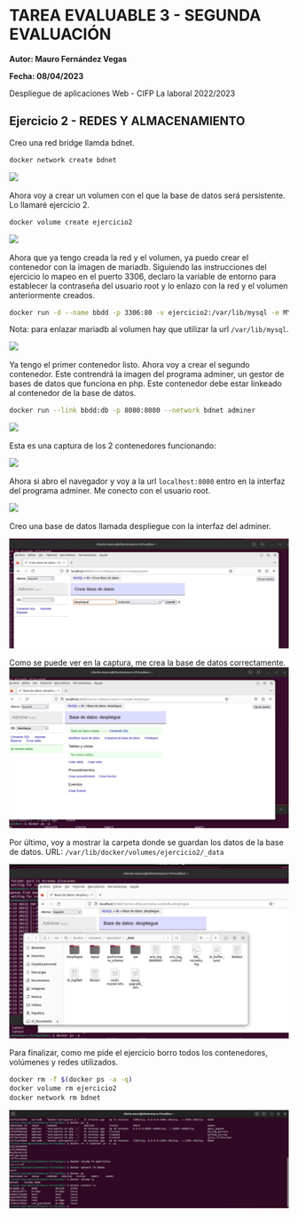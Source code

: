 # TAREA EVALUABLE 3 - SEGUNDA EVALUACIÓN
**Autor: Mauro Fernández Vegas**

**Fecha: 08/04/2023**

Despliegue de aplicaciones Web - CIFP La laboral 2022/2023

##  Ejercicio 2 - REDES Y ALMACENAMIENTO
Creo una red bridge llamda bdnet.
```bash
docker network create bdnet
```
![](file:///C:/Users/Mauro/Desktop/DAW/2º%20Curso/Despliegue%20Aplicaciones%20Web/Entregable%203%20Segunda%20Evaluacion/proyecto-git/Ejercicio%202%20-%20Redes%20y%20almacenamiento/capturas/Captura1.JPG)

Ahora voy a crear un volumen con el que la base de datos será persistente. Lo llamaré ejercicio 2. 
```bash
docker volume create ejercicio2
```
![](file:///C:/Users/Mauro/Desktop/DAW/2º%20Curso/Despliegue%20Aplicaciones%20Web/Entregable%203%20Segunda%20Evaluacion/proyecto-git/Ejercicio%202%20-%20Redes%20y%20almacenamiento/capturas/Captura2.JPG)

Ahora que ya tengo creada la red y el volumen, ya puedo crear el contenedor con la imagen de mariadb. Siguiendo las instrucciones del ejercicio lo mapeo en el puerto 3306, declaro la variable de entorno para establecer la contraseña del usuario root y lo enlazo con la red y el volumen anteriormente creados.

```bash
docker run -d --name bbdd -p 3306:80 -v ejercicio2:/var/lib/mysql -e MYSQL_ROOT_PASSWORD=root --network bdnet 
```
Nota: para enlazar mariadb al volumen hay que utilizar la url `/var/lib/mysql`.

![](file:///C:/Users/Mauro/Desktop/DAW/2º%20Curso/Despliegue%20Aplicaciones%20Web/Entregable%203%20Segunda%20Evaluacion/proyecto-git/Ejercicio%202%20-%20Redes%20y%20almacenamiento/capturas/Captura3.JPG)

Ya tengo el primer contenedor listo. Ahora voy a crear el segundo contenedor. Este contrendrá la imagen del programa adminer, un gestor de bases de datos que funciona en php. Este contenedor debe estar linkeado al contenedor de la base de datos.

```bash
docker run --link bbdd:db -p 8080:8080 --network bdnet adminer
```
![](file:///C:/Users/Mauro/Desktop/DAW/2º%20Curso/Despliegue%20Aplicaciones%20Web/Entregable%203%20Segunda%20Evaluacion/proyecto-git/Ejercicio%202%20-%20Redes%20y%20almacenamiento/capturas/Captura4.JPG)

Esta es una captura de los 2 contenedores funcionando:

![](file:///C:/Users/Mauro/Desktop/DAW/2º%20Curso/Despliegue%20Aplicaciones%20Web/Entregable%203%20Segunda%20Evaluacion/proyecto-git/Ejercicio%202%20-%20Redes%20y%20almacenamiento/capturas/Captura5.JPG)

Ahora si abro el navegador y voy a la url `localhost:8080` entro en la interfaz del programa adminer. Me conecto con el usuario root.

![](file:///C:/Users/Mauro/Desktop/DAW/2º%20Curso/Despliegue%20Aplicaciones%20Web/Entregable%203%20Segunda%20Evaluacion/proyecto-git/Ejercicio%202%20-%20Redes%20y%20almacenamiento/capturas/Captura6.JPG)

Creo una base de datos llamada despliegue con la interfaz del adminer.

![](capturas/Captura7.JPG)

Como se puede ver en la captura, me crea la base de datos correctamente.
![](capturas/Captura8.JPG)

Por último, voy a mostrar la carpeta donde se guardan los datos de la base de datos. URL: `/var/lib/docker/volumes/ejercicio2/_data`

![](capturas/Captura9.JPG)

Para finalizar, como me pide el ejercicio borro todos los contenedores, volúmenes y redes utilizados.

```bash
docker rm -f $(docker ps -a -q)
docker volume rm ejercicio2
docker network rm bdnet
```
![](capturas/Captura10.JPG)






